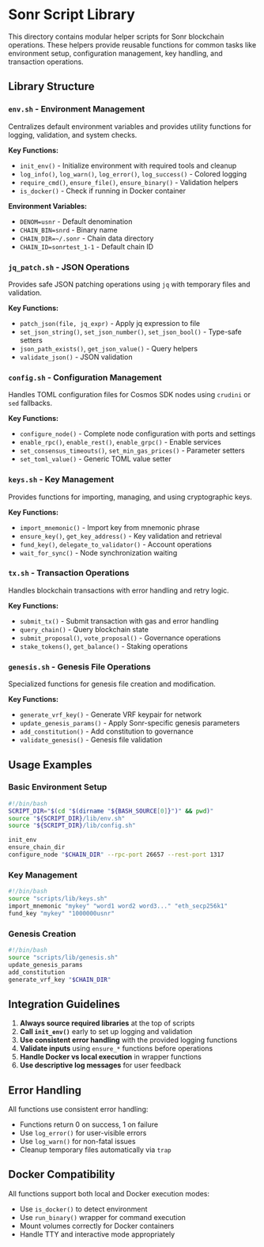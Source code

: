 # Sonr Script Library

This directory contains modular helper scripts for Sonr blockchain operations. These helpers provide reusable functions for common tasks like environment setup, configuration management, key handling, and transaction operations.

## Library Structure

### `env.sh` - Environment Management
Centralizes default environment variables and provides utility functions for logging, validation, and system checks.

**Key Functions:**
- `init_env()` - Initialize environment with required tools and cleanup
- `log_info()`, `log_warn()`, `log_error()`, `log_success()` - Colored logging
- `require_cmd()`, `ensure_file()`, `ensure_binary()` - Validation helpers
- `is_docker()` - Check if running in Docker container

**Environment Variables:**
- `DENOM=usnr` - Default denomination
- `CHAIN_BIN=snrd` - Binary name
- `CHAIN_DIR=~/.sonr` - Chain data directory
- `CHAIN_ID=sonrtest_1-1` - Default chain ID

### `jq_patch.sh` - JSON Operations
Provides safe JSON patching operations using `jq` with temporary files and validation.

**Key Functions:**
- `patch_json(file, jq_expr)` - Apply jq expression to file
- `set_json_string()`, `set_json_number()`, `set_json_bool()` - Type-safe setters
- `json_path_exists()`, `get_json_value()` - Query helpers
- `validate_json()` - JSON validation

### `config.sh` - Configuration Management
Handles TOML configuration files for Cosmos SDK nodes using `crudini` or `sed` fallbacks.

**Key Functions:**
- `configure_node()` - Complete node configuration with ports and settings
- `enable_rpc()`, `enable_rest()`, `enable_grpc()` - Enable services
- `set_consensus_timeouts()`, `set_min_gas_prices()` - Parameter setters
- `set_toml_value()` - Generic TOML value setter

### `keys.sh` - Key Management
Provides functions for importing, managing, and using cryptographic keys.

**Key Functions:**
- `import_mnemonic()` - Import key from mnemonic phrase
- `ensure_key()`, `get_key_address()` - Key validation and retrieval
- `fund_key()`, `delegate_to_validator()` - Account operations
- `wait_for_sync()` - Node synchronization waiting

### `tx.sh` - Transaction Operations
Handles blockchain transactions with error handling and retry logic.

**Key Functions:**
- `submit_tx()` - Submit transaction with gas and error handling
- `query_chain()` - Query blockchain state
- `submit_proposal()`, `vote_proposal()` - Governance operations
- `stake_tokens()`, `get_balance()` - Staking operations

### `genesis.sh` - Genesis File Operations
Specialized functions for genesis file creation and modification.

**Key Functions:**
- `generate_vrf_key()` - Generate VRF keypair for network
- `update_genesis_params()` - Apply Sonr-specific genesis parameters
- `add_constitution()` - Add constitution to governance
- `validate_genesis()` - Genesis file validation

## Usage Examples

### Basic Environment Setup
```bash
#!/bin/bash
SCRIPT_DIR="$(cd "$(dirname "${BASH_SOURCE[0]}")" && pwd)"
source "${SCRIPT_DIR}/lib/env.sh"
source "${SCRIPT_DIR}/lib/config.sh"

init_env
ensure_chain_dir
configure_node "$CHAIN_DIR" --rpc-port 26657 --rest-port 1317
```

### Key Management
```bash
#!/bin/bash
source "scripts/lib/keys.sh"
import_mnemonic "mykey" "word1 word2 word3..." "eth_secp256k1"
fund_key "mykey" "1000000usnr"
```

### Genesis Creation
```bash
#!/bin/bash
source "scripts/lib/genesis.sh"
update_genesis_params
add_constitution
generate_vrf_key "$CHAIN_DIR"
```

## Integration Guidelines

1. **Always source required libraries** at the top of scripts
2. **Call `init_env()`** early to set up logging and validation
3. **Use consistent error handling** with the provided logging functions
4. **Validate inputs** using `ensure_*` functions before operations
5. **Handle Docker vs local execution** in wrapper functions
6. **Use descriptive log messages** for user feedback

## Error Handling

All functions use consistent error handling:
- Functions return 0 on success, 1 on failure
- Use `log_error()` for user-visible errors
- Use `log_warn()` for non-fatal issues
- Cleanup temporary files automatically via `trap`

## Docker Compatibility

All functions support both local and Docker execution modes:
- Use `is_docker()` to detect environment
- Use `run_binary()` wrapper for command execution
- Mount volumes correctly for Docker containers
- Handle TTY and interactive mode appropriately
<!-- Auto-update: 2025-10-14T14:52:07.418389 -->

